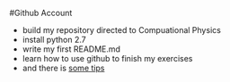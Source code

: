 #Github Account
* build my repository directed to Compuational Physics
* install python 2.7
* write my first README.md
* learn how to use github to finish my exercises
* and there is [some tips](http://blog.csdn.net/kaitiren/article/details/38513715 "GitHub上README.md教程 ")
